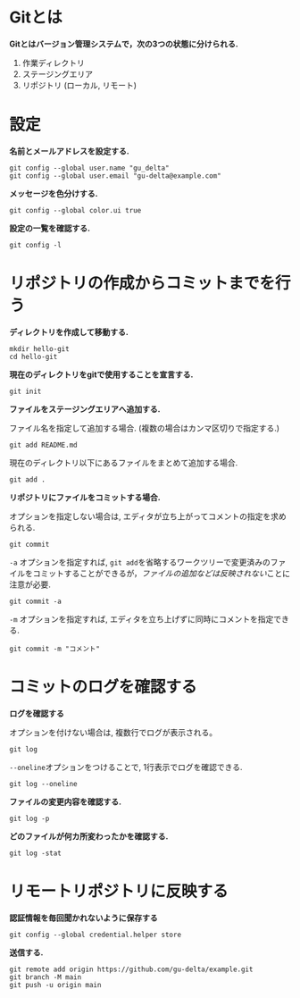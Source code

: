 # Gitとは
**Gitとはバージョン管理システムで，次の3つの状態に分けられる.**  
1. 作業ディレクトリ  
1. ステージングエリア  
1. リポジトリ (ローカル, リモート)

# 設定
**名前とメールアドレスを設定する.**  

	git config --global user.name "gu_delta"
	git config --global user.email "gu-delta@example.com"
		
		
**メッセージを色分けする.**

	git config --global color.ui true


**設定の一覧を確認する.**  

	git config -l

# リポジトリの作成からコミットまでを行う
**ディレクトリを作成して移動する.**

	mkdir hello-git  
	cd hello-git  


**現在のディレクトリをgitで使用することを宣言する.**

	git init  


**ファイルをステージングエリアへ追加する.**  

ファイル名を指定して追加する場合. (複数の場合はカンマ区切りで指定する.)

	git add README.md
	
現在のディレクトリ以下にあるファイルをまとめて追加する場合.

	git add .


**リポジトリにファイルをコミットする場合.**

オプションを指定しない場合は, エディタが立ち上がってコメントの指定を求められる. 

	git commit  

`-a` オプションを指定すれば, `git add`を省略するワークツリーで変更済みのファイルをコミットすることができるが，*ファイルの追加などは反映されない*ことに注意が必要.

	git commit -a  
  

`-m` オプションを指定すれば, エディタを立ち上げずに同時にコメントを指定できる.

	git commit -m "コメント"  
  

# コミットのログを確認する
**ログを確認する**

オプションを付けない場合は, 複数行でログが表示される。

	git log

`--oneline`オプションをつけることで, 1行表示でログを確認できる. 

	git log --oneline
	
	
**ファイルの変更内容を確認する.**

	git log -p 
	
	
**どのファイルが何カ所変わったかを確認する.**  

	git log -stat


# リモートリポジトリに反映する

**認証情報を毎回聞かれないように保存する**

	git config --global credential.helper store


**送信する.**

	git remote add origin https://github.com/gu-delta/example.git
	git branch -M main
	git push -u origin main
	
